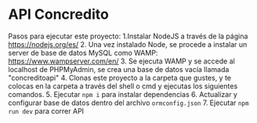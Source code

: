 # API Concredito

Pasos para ejecutar este proyecto:
1.Instalar NodeJS a través de la página https://nodejs.org/es/
2. Una vez instalado Node, se procede a instalar un server de base de datos MySQL como WAMP: https://www.wampserver.com/en/
3. Se ejecuta WAMP y se accede al localhost de PHPMyAdmin, se crea una base de datos vacía llamada "concreditoapi"
4. Clonas este proyecto a la carpeta que gustes, y te colocas en la carpeta a través del shell o cmd y ejecutas los siguientes comandos.
5. Ejecutar `npm i` para instalar dependencias
6. Actualizar y configurar base de datos dentro del archivo `ormconfig.json` 
7. Ejecutar `npm run dev` para correr API
